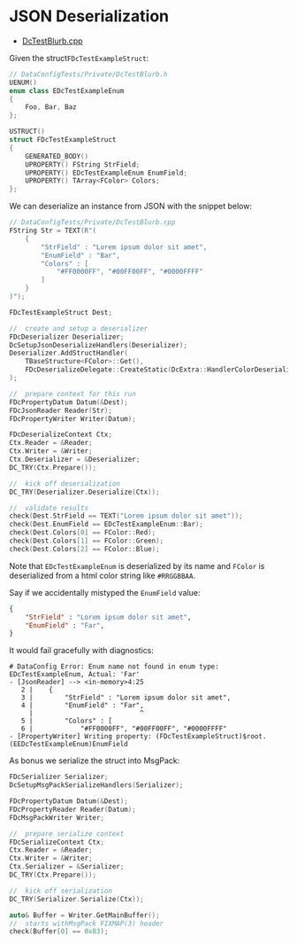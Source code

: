 # JSON Deserialization

* [DcTestBlurb.cpp]({{SrcRoot}}DataConfigTests/Private/DcTestBlurb.cpp#L20)

Given the struct`FDcTestExampleStruct`:

```c++
// DataConfigTests/Private/DcTestBlurb.h
UENUM()
enum class EDcTestExampleEnum
{
    Foo, Bar, Baz
};

USTRUCT()
struct FDcTestExampleStruct
{
    GENERATED_BODY()
    UPROPERTY() FString StrField;
    UPROPERTY() EDcTestExampleEnum EnumField;
    UPROPERTY() TArray<FColor> Colors;
};
```

We can deserialize an instance from JSON with the snippet below:

```c++
// DataConfigTests/Private/DcTestBlurb.cpp
FString Str = TEXT(R"(
    {
        "StrField" : "Lorem ipsum dolor sit amet",
        "EnumField" : "Bar",
        "Colors" : [
            "#FF0000FF", "#00FF00FF", "#0000FFFF"
        ]
    }
)");

FDcTestExampleStruct Dest;

//  create and setup a deserializer
FDcDeserializer Deserializer;
DcSetupJsonDeserializeHandlers(Deserializer);
Deserializer.AddStructHandler(
    TBaseStructure<FColor>::Get(),
    FDcDeserializeDelegate::CreateStatic(DcExtra::HandlerColorDeserialize)
);

//  prepare context for this run
FDcPropertyDatum Datum(&Dest);
FDcJsonReader Reader(Str);
FDcPropertyWriter Writer(Datum);

FDcDeserializeContext Ctx;
Ctx.Reader = &Reader;
Ctx.Writer = &Writer;
Ctx.Deserializer = &Deserializer;
DC_TRY(Ctx.Prepare());

//  kick off deserialization
DC_TRY(Deserializer.Deserialize(Ctx));

//  validate results
check(Dest.StrField == TEXT("Lorem ipsum dolor sit amet"));
check(Dest.EnumField == EDcTestExampleEnum::Bar);
check(Dest.Colors[0] == FColor::Red);
check(Dest.Colors[1] == FColor::Green);
check(Dest.Colors[2] == FColor::Blue);
```

Note that `EDcTestExampleEnum` is deserialized by its name and `FColor` is deserialized from a html color string like `#RRGGBBAA`.

Say if we accidentally mistyped the `EnumField` value:

```json
{
    "StrField" : "Lorem ipsum dolor sit amet",
    "EnumField" : "Far",
}
```

It would fail gracefully with diagnostics:

```
# DataConfig Error: Enum name not found in enum type: EDcTestExampleEnum, Actual: 'Far'
- [JsonReader] --> <in-memory>4:25
   2 |    {
   3 |        "StrField" : "Lorem ipsum dolor sit amet",
   4 |        "EnumField" : "Far",
     |                           ^
   5 |        "Colors" : [
   6 |            "#FF0000FF", "#00FF00FF", "#0000FFFF"
- [PropertyWriter] Writing property: (FDcTestExampleStruct)$root.(EEDcTestExampleEnum)EnumField
```

As bonus we serialize the struct into MsgPack: 

```c++
FDcSerializer Serializer;
DcSetupMsgPackSerializeHandlers(Serializer);

FDcPropertyDatum Datum(&Dest);
FDcPropertyReader Reader(Datum);
FDcMsgPackWriter Writer;

//  prepare serialize context
FDcSerializeContext Ctx;
Ctx.Reader = &Reader;
Ctx.Writer = &Writer;
Ctx.Serializer = &Serializer;
DC_TRY(Ctx.Prepare());

//  kick off serialization
DC_TRY(Serializer.Serialize(Ctx));

auto& Buffer = Writer.GetMainBuffer();
//  starts withMsgPack FIXMAP(3) header
check(Buffer[0] == 0x83);   
```

